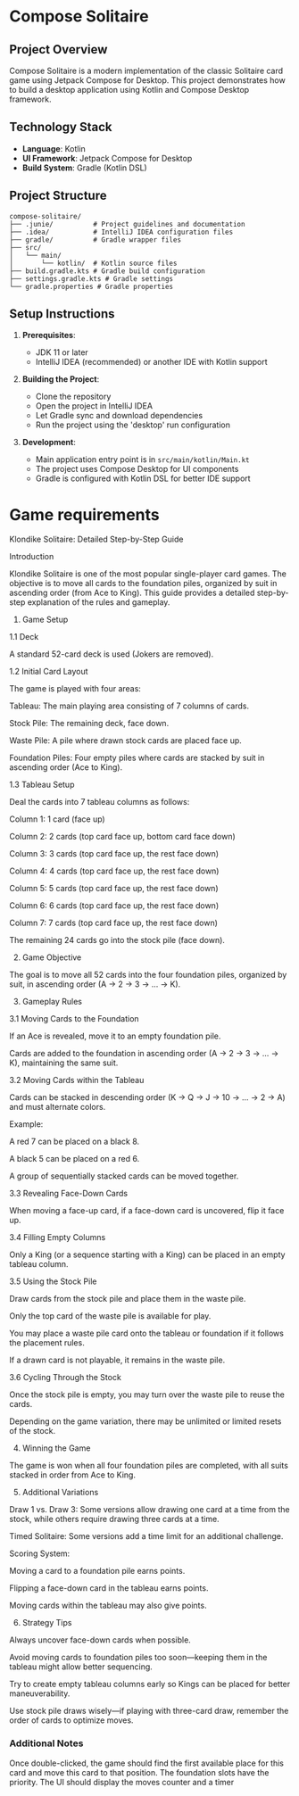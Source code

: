 # Compose Solitaire

## Project Overview
Compose Solitaire is a modern implementation of the classic Solitaire card game using Jetpack Compose for Desktop. This project demonstrates how to build a desktop application using Kotlin and Compose Desktop framework.

## Technology Stack
- **Language**: Kotlin
- **UI Framework**: Jetpack Compose for Desktop
- **Build System**: Gradle (Kotlin DSL)

## Project Structure
```
compose-solitaire/
├── .junie/          # Project guidelines and documentation
├── .idea/           # IntelliJ IDEA configuration files
├── gradle/          # Gradle wrapper files
├── src/
│   └── main/
│       └── kotlin/  # Kotlin source files
├── build.gradle.kts # Gradle build configuration
├── settings.gradle.kts # Gradle settings
└── gradle.properties # Gradle properties
```

## Setup Instructions
1. **Prerequisites**:
   - JDK 11 or later
   - IntelliJ IDEA (recommended) or another IDE with Kotlin support

2. **Building the Project**:
   - Clone the repository
   - Open the project in IntelliJ IDEA
   - Let Gradle sync and download dependencies
   - Run the project using the 'desktop' run configuration

3. **Development**:
   - Main application entry point is in `src/main/kotlin/Main.kt`
   - The project uses Compose Desktop for UI components
   - Gradle is configured with Kotlin DSL for better IDE support

# Game requirements

Klondike Solitaire: Detailed Step-by-Step Guide

Introduction

Klondike Solitaire is one of the most popular single-player card games. The objective is to move all cards to the foundation piles, organized by suit in ascending order (from Ace to King). This guide provides a detailed step-by-step explanation of the rules and gameplay.

1. Game Setup

1.1 Deck

A standard 52-card deck is used (Jokers are removed).

1.2 Initial Card Layout

The game is played with four areas:

Tableau: The main playing area consisting of 7 columns of cards.

Stock Pile: The remaining deck, face down.

Waste Pile: A pile where drawn stock cards are placed face up.

Foundation Piles: Four empty piles where cards are stacked by suit in ascending order (Ace to King).

1.3 Tableau Setup

Deal the cards into 7 tableau columns as follows:

Column 1: 1 card (face up)

Column 2: 2 cards (top card face up, bottom card face down)

Column 3: 3 cards (top card face up, the rest face down)

Column 4: 4 cards (top card face up, the rest face down)

Column 5: 5 cards (top card face up, the rest face down)

Column 6: 6 cards (top card face up, the rest face down)

Column 7: 7 cards (top card face up, the rest face down)

The remaining 24 cards go into the stock pile (face down).

2. Game Objective

The goal is to move all 52 cards into the four foundation piles, organized by suit, in ascending order (A → 2 → 3 → ... → K).

3. Gameplay Rules

3.1 Moving Cards to the Foundation

If an Ace is revealed, move it to an empty foundation pile.

Cards are added to the foundation in ascending order (A → 2 → 3 → ... → K), maintaining the same suit.

3.2 Moving Cards within the Tableau

Cards can be stacked in descending order (K → Q → J → 10 → ... → 2 → A) and must alternate colors.

Example:

A red 7 can be placed on a black 8.

A black 5 can be placed on a red 6.

A group of sequentially stacked cards can be moved together.

3.3 Revealing Face-Down Cards

When moving a face-up card, if a face-down card is uncovered, flip it face up.

3.4 Filling Empty Columns

Only a King (or a sequence starting with a King) can be placed in an empty tableau column.

3.5 Using the Stock Pile

Draw cards from the stock pile and place them in the waste pile.

Only the top card of the waste pile is available for play.

You may place a waste pile card onto the tableau or foundation if it follows the placement rules.

If a drawn card is not playable, it remains in the waste pile.

3.6 Cycling Through the Stock

Once the stock pile is empty, you may turn over the waste pile to reuse the cards.

Depending on the game variation, there may be unlimited or limited resets of the stock.

4. Winning the Game

The game is won when all four foundation piles are completed, with all suits stacked in order from Ace to King.

5. Additional Variations

Draw 1 vs. Draw 3: Some versions allow drawing one card at a time from the stock, while others require drawing three cards at a time.

Timed Solitaire: Some versions add a time limit for an additional challenge.

Scoring System:

Moving a card to a foundation pile earns points.

Flipping a face-down card in the tableau earns points.

Moving cards within the tableau may also give points.

6. Strategy Tips

Always uncover face-down cards when possible.

Avoid moving cards to foundation piles too soon—keeping them in the tableau might allow better sequencing.

Try to create empty tableau columns early so Kings can be placed for better maneuverability.

Use stock pile draws wisely—if playing with three-card draw, remember the order of cards to optimize moves.

### Additional Notes
Once double-clicked, the game should find the first available place for this card and move this card to that position. The foundation slots have the priority.
The UI should display the moves counter and a timer 